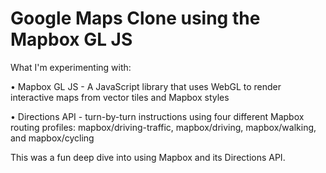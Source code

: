 # Google Maps Clone using the Mapbox GL JS

What I'm experimenting with:

• Mapbox GL JS - A JavaScript library that uses WebGL to render interactive maps from vector tiles and Mapbox styles

• Directions API - turn-by-turn instructions using four different Mapbox routing profiles: mapbox/driving-traffic, mapbox/driving, mapbox/walking, and mapbox/cycling

This was a fun deep dive into using Mapbox and its Directions API.
